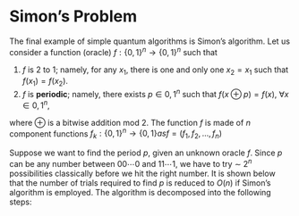 # Simon’s Problem
The final example of simple quantum algorithms is Simon’s algorithm. Let us consider a function (oracle) $f : \{0, 1\}^n \rightarrow \{0, 1\}^n$ such that

1. $f$ is 2 to 1; namely, for any $x_1$, there is one and only one $x_2 = x_1$ such that $f(x_1) = f(x_2)$.
2. $f$ is __periodic__; namely, there exists $p \in {0, 1}^n$ such that $f(x \oplus p) = f(x)$, $\forall x \in {0, 1}^n$,

where $\oplus$ is a bitwise addition mod 2.
The function $f$ is made of $n$ component functions $f_k : \{0, 1\}^n \rightarrow \{0, 1\} as f = (f_1, f_2, . . . , f_n)$

Suppose we want to find the period $p$, given an unknown oracle $f$. Since $p$ can be any number between $00\cdots 0$ and $11\cdots 1$, we have to try $\sim$ $2^n$ possibilities classically before we hit the right number. It is shown below that the number of trials required to find $p$ is reduced to $O(n)$ if Simon’s algorithm is employed.
The algorithm is decomposed into the following steps:
